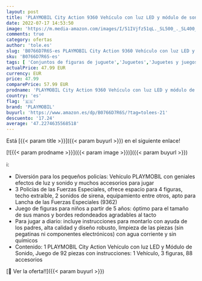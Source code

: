 ```yaml
---
layout: post
title: 'PLAYMOBIL City Action 9360 Vehículo con luz LED y módulo de sonido  A partir de 5 años'
date: 2022-07-17 14:53:50
image: 'https://m.media-amazon.com/images/I/51IVjfz51qL._SL500_._SL400_.jpg'
comments: true
category: ofertas
author: 'tole.es'
slug: 'B0766D7R6S-es PLAYMOBIL City Action 9360 Vehículo con luz LED y módulo...'
sku: 'B0766D7R6S-es'
tags: [ 'Conjuntos de figuras de juguete','Juguetes','Juguetes y juegos','Muñecos y figuras','Vehículos de juguete para niños','playmobil','🇪🇸', ]
actualPrice: 47.99 EUR
currency: EUR
price: 47.99
comparePrice: 57.99 EUR
prodname: 'PLAYMOBIL City Action 9360 Vehículo con luz LED y módulo de sonido  A partir de 5 años'
country: 'es'
flag: '🇪🇸'
brand: 'PLAYMOBIL'
buyurl: 'https://www.amazon.es/dp/B0766D7R6S/?tag=tolees-21'
descuento: '17.24'
average: '47.2274635568518'
---
```


Está [{{< param title >}}]({{< param buyurl >}}) en el siguiente enlace!

[![{{< param prodname >}}]({{< param image >}})]({{< param buyurl >}})

ℹ️:

- Diversión para los pequeños policías: Vehículo PLAYMOBIL con geniales efectos de luz y sonido y muchos accesorios para jugar
- 3 Policías de las Fuerzas Especiales, ofrece espacio para 4 figuras, techo extraíble, 2 sonidos de sirena, equipamiento entre otros, apto para Lancha de las Fuerzas Especiales (9362)
- Juego de figuras para niños a partir de 5 años: óptimo para el tamaño de sus manos y bordes redondeados agradables al tacto
- Para jugar a diario: incluye instrucciones para montarlo con ayuda de los padres, alta calidad y diseño robusto, limpieza de las piezas (sin pegatinas ni componentes electrónicos) con agua corriente y sin químicos
- Contenido: 1 PLAYMOBIL City Action Vehículo con luz LED y Módulo de Sonido, Juego de 92 piezas con instrucciones: 1 Vehículo, 3 figuras, 88 accesorios

[🛒 Ver la oferta!!]({{< param buyurl >}})
